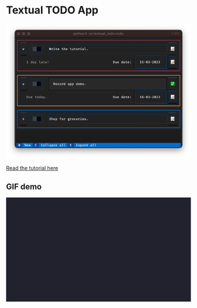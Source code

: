 # Textual TODO App

![](_static_app_demo.png)

[Read the tutorial here](https://mathspp.com/blog/textual-tutorial-build-a-todo-app-in-python)


## GIF demo

![](_app_demo.gif)
